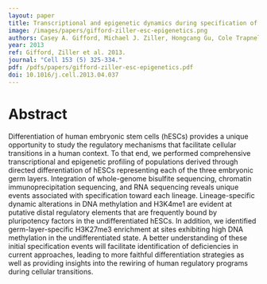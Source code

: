 ```yaml
---
layout: paper
title: Transcriptional and epigenetic dynamics during specification of human embryonic stem cells
image: /images/papers/gifford-ziller-esc-epigenetics.png
authors: Casey A. Gifford, Michael J. Ziller, Hongcang Gu, Cole Trapnell, Julie Donaghey, Alexander Tsankov, Alex K. Shalek, David R. Kelley, Alexander A. Shishkin, Robbyn Issner, Xiaolan Zhang, Michael Coyne, Jennifer L. Fostel, Laurie Holmes, Jim Meldrim, Mitchell Guttman, Charles Epstein, Hongkun Park, Oliver Kohlbacher, John Rinn, Andreas Gnirke, Eric S. Lander, Bradley E. Bernstein, Alexander Meissner.
year: 2013
ref: Gifford, Ziller et al. 2013.
journal: "Cell 153 (5) 325-334."
pdf: /pdfs/papers/gifford-ziller-esc-epigenetics.pdf
doi: 10.1016/j.cell.2013.04.037
---
```


# Abstract

Differentiation of human embryonic stem cells (hESCs) provides a unique opportunity to study the regulatory mechanisms that facilitate cellular transitions in a human context. To that end, we performed comprehensive transcriptional and epigenetic profiling of populations derived through directed differentiation of hESCs representing each of the three embryonic germ layers. Integration of whole-genome bisulfite sequencing, chromatin immunoprecipitation sequencing, and RNA sequencing reveals unique events associated with specification toward each lineage. Lineage-specific dynamic alterations in DNA methylation and H3K4me1 are evident at putative distal regulatory elements that are frequently bound by pluripotency factors in the undifferentiated hESCs. In addition, we identified germ-layer-specific H3K27me3 enrichment at sites exhibiting high DNA methylation in the undifferentiated state. A better understanding of these initial specification events will facilitate identification of deficiencies in current approaches, leading to more faithful differentiation strategies as well as providing insights into the rewiring of human regulatory programs during cellular transitions.